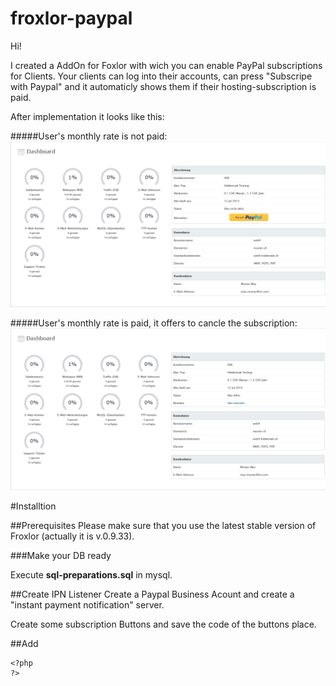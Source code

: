 # froxlor-paypal

Hi!

I created a AddOn for Foxlor with wich you can enable PayPal subscriptions for Clients. Your clients can log into their accounts, can press "Subscripe with Paypal" and it automaticly shows them if their hosting-subscription is paid.

After implementation it looks like this:

#####User's monthly rate is not paid:
![ScreenShot](https://raw.githubusercontent.com/zweistift/froxlor-paypal/master/img/screens.png)

#####User's monthly rate is paid, it offers to cancle the subscription:
![ScreenShot](https://raw.githubusercontent.com/zweistift/froxlor-paypal/master/img/screens2.png)

#Installtion

##Prerequisites
Please make sure that you use the latest stable version of Froxlor (actually it is v.0.9.33).

###Make your DB ready

Execute **sql-preparations.sql** in mysql.


##Create IPN Listener
Create a Paypal Business Acount and create a "instant payment notification" server.

Create some subscription Buttons and save the code of the buttons place.

##Add
```
<?php
?>
```












